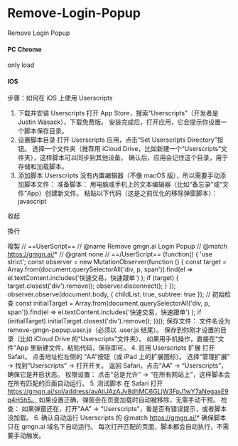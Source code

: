 # Remove-Login-Popup
Remove Login Popup



#### PC Chrome

only load

















#### IOS

步骤：如何在 iOS 上使用 Userscripts
1. 下载并安装 Userscripts
打开 App Store，搜索“Userscripts”（开发者是 Justin Wasack），下载免费版。
安装完成后，打开应用，它会提示你设置一个脚本保存目录。
2. 设置脚本目录
打开 Userscripts 应用，点击“Set Userscripts Directory”按钮。
选择一个文件夹（推荐用 iCloud Drive，比如新建一个“Userscripts”文件夹），这样脚本可以同步到其他设备。
确认后，应用会记住这个目录，用于存储和加载脚本。
3. 添加脚本
Userscripts 没有内置编辑器（不像 macOS 版），所以需要手动添加脚本文件：
准备脚本：
用电脑或手机上的文本编辑器（比如“备忘录”或“文件”App）创建新文件。
粘贴以下代码（这是之前优化的移除弹窗脚本）：
javascript

收起

換行

複製
// ==UserScript==
// @name         Remove gmgn.ai Login Popup
// @match        https://gmgn.ai/*
// @grant        none
// ==/UserScript==
(function() {
  'use strict';
  const observer = new MutationObserver(function () {
    const target = Array.from(document.querySelectorAll('div, p, span')).find(el => 
      el.textContent.includes('快速交易，快速跟单')
    );
    if (target) {
      target.closest('div').remove();
      observer.disconnect();
    }
  });
  observer.observe(document.body, { childList: true, subtree: true });
  // 初始检查
  const initialTarget = Array.from(document.querySelectorAll('div, p, span')).find(el => 
    el.textContent.includes('快速交易，快速跟单')
  );
  if (initialTarget) initialTarget.closest('div').remove();
})();
保存文件：
文件名设为 remove-gmgn-popup.user.js（必须以 .user.js 结尾）。
保存到你刚才设置的目录（比如 iCloud Drive 的“Userscripts”文件夹）。
如果用手机操作，直接在“文件”App 里新建文件，粘贴代码，保存即可。
4. 启用 Userscripts 扩展
打开 Safari。
点击地址栏左侧的 “AA”按钮（或 iPad 上的扩展图标）。
选择“管理扩展” → 找到“Userscripts” → 打开开关。
返回 Safari，点击“AA” → “Userscripts”，确保它是开启状态。
权限设置：
点击“总是允许” → “在所有网站上”，这样脚本会在所有匹配的页面自动运行。
5. 测试脚本
在 Safari 打开 https://gmgn.ai/sol/address/avAtiJAzAJv8dhMC6GLjW3FpJ1wY7aNegaxE9q4H5h5。
如果设置正确，弹窗会在页面加载时自动被移除，无需手动干预。
检查：
如果弹窗还在，打开“AA” → “Userscripts”，看是否有错误提示，或者脚本没加载。
6. 确认自动运行
Userscripts 的 @match https://gmgn.ai/* 确保脚本只在 gmgn.ai 域名下自动运行。
每次打开匹配的页面，脚本都会自动执行，不需要手动触发。
